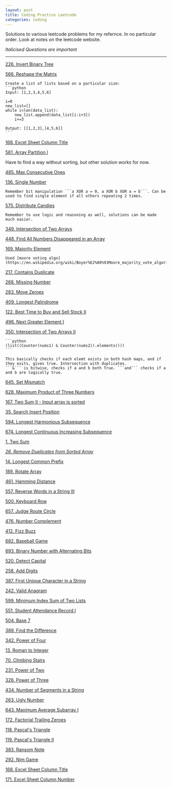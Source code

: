 ```yaml
---
layout: post
title: Coding Practice Leetcode
categories: coding
---
```


Solutions to various leetcode problems for my refernce. In no particular order. Look at notes on the leetcode website. 

*Italicised Questions are important*

---

[226. Invert Binary Tree](https://leetcode.com/problems/invert-binary-tree/description/)

[566. Reshape the Matrix](https://leetcode.com/problems/reshape-the-matrix/description/)
	
	Create a list of lists based on a particular size:
	```python
	Input: [1,2,3,4,5,6]

	i=0
	new_list=[]
	while i<len(data_list):
		new_list.append(data_list[i:i+3])
		i+=3

	Output: [[1,2,3],[4,5,6]]
	```

[168. Excel Sheet Column Title](https://leetcode.com/problems/excel-sheet-column-title/description/)

[561. Array Partition I](https://leetcode.com/problems/array-partition-i/description/)

Have to find a way without sorting, but other solution works for now.

[485. Max Consecutive Ones](https://leetcode.com/problems/max-consecutive-ones/description/)

[136. Single Number](https://leetcode.com/problems/single-number/description/)

	Remember bit manipulation ```a XOR a = 0, a XOR b XOR a = b```. Can be used to find single element if all others repeating 2 times.

[575. Distribute Candies](https://leetcode.com/problems/distribute-candies/discuss/)
	
	Remember to use logic and reasoning as well, solutions can be made much easier.

[349. Intersection of Two Arrays](https://leetcode.com/problems/intersection-of-two-arrays/description/)

[448. Find All Numbers Disappeared in an Array](https://leetcode.com/problems/find-all-numbers-disappeared-in-an-array/description/)

[169. Majority Element](https://leetcode.com/problems/majority-element/description/)
	
	Used [moore voting algo](https://en.wikipedia.org/wiki/Boyer%E2%80%93Moore_majority_vote_algorithm)

[217. Contains Duplicate](https://leetcode.com/problems/contains-duplicate/description/)

[268. Missing Number](https://leetcode.com/problems/missing-number/description/)

[283. Move Zeroes](https://leetcode.com/problems/move-zeroes/description/)

[409. Longest Palindrome](https://leetcode.com/problems/longest-palindrome/description/)

[122. Best Time to Buy and Sell Stock II](https://leetcode.com/problems/best-time-to-buy-and-sell-stock-ii/description/)

[496. Next Greater Element I](https://leetcode.com/problems/next-greater-element-i/discuss/)

[350. Intersection of Two Arrays II](https://leetcode.com/problems/intersection-of-two-arrays-ii/description/)

	```python
	(list((Counter(nums1) & Counter(nums2)).elements()))
	```
	
	This basically checks if each elemt exists in both hash maps, and if they exits, gives true. Intersection with duplicates.
	```&``` is bitwise, checks if a and b both True. ```and``` checks if a and b are logically true.


[645. Set Mismatch](https://leetcode.com/problems/set-mismatch/description/)

[628. Maximum Product of Three Numbers](https://leetcode.com/problems/maximum-product-of-three-numbers/description/)

[167. Two Sum II - Input array is sorted](https://leetcode.com/problems/two-sum-ii-input-array-is-sorted/description/)

[35. Search Insert Position](https://leetcode.com/problems/search-insert-position/description/)

[594. Longest Harmonious Subsequence](https://leetcode.com/problems/longest-harmonious-subsequence/description/)

[674. Longest Continuous Increasing Subsequence](https://leetcode.com/problems/longest-continuous-increasing-subsequence/description/)

[1. Two Sum](https://leetcode.com/problems/two-sum/description/)

[*26. Remove Duplicates from Sorted Array*](https://leetcode.com/problems/remove-duplicates-from-sorted-array/description/)

[14. Longest Common Prefix](https://leetcode.com/problems/longest-common-prefix/description/)

[189. Rotate Array](https://leetcode.com/problems/rotate-array/description/)

[461. Hamming Distance](https://leetcode.com/problems/hamming-distance/description/)

[557. Reverse Words in a String III](https://leetcode.com/problems/reverse-words-in-a-string-iii/description/)

[500. Keyboard Row](https://leetcode.com/problems/keyboard-row/description/)

[657. Judge Route Circle](https://leetcode.com/problems/judge-route-circle/description/)

[476. Number Complement](https://leetcode.com/problems/number-complement/description/)

[412. Fizz Buzz](https://leetcode.com/problems/fizz-buzz/description/)

[682. Baseball Game](https://leetcode.com/problems/baseball-game/description/)

[693. Binary Number with Alternating Bits](https://leetcode.com/problems/binary-number-with-alternating-bits/description/)

[520. Detect Capital](https://leetcode.com/problems/detect-capital/description/)

[258. Add Digits](https://leetcode.com/problems/add-digits/description/)

[387. First Unique Character in a String](https://leetcode.com/problems/first-unique-character-in-a-string/description/)

[242. Valid Anagram](https://leetcode.com/problems/valid-anagram/description/)

[599. Minimum Index Sum of Two Lists](https://leetcode.com/problems/minimum-index-sum-of-two-lists/description/)

[551. Student Attendance Record I](https://leetcode.com/problems/student-attendance-record-i/description/)

[504. Base 7](https://leetcode.com/problems/base-7/discuss/)

[389. Find the Difference](https://leetcode.com/problems/find-the-difference/description/)

[342. Power of Four](https://leetcode.com/problems/power-of-four/description/)

[13. Roman to Integer](https://leetcode.com/problems/roman-to-integer/description/)

[70. Climbing Stairs](https://leetcode.com/problems/climbing-stairs/description/)

[231. Power of Two](https://leetcode.com/problems/power-of-two/description/)

[326. Power of Three](https://leetcode.com/problems/power-of-three/description/)

[434. Number of Segments in a String](https://leetcode.com/problems/number-of-segments-in-a-string/description/)

[263. Ugly Number](https://leetcode.com/problems/ugly-number/description/)

[643. Maximum Average Subarray I](https://leetcode.com/problems/maximum-average-subarray-i/description/)

[172. Factorial Trailing Zeroes](https://leetcode.com/problems/factorial-trailing-zeroes/description/)

[118. Pascal's Triangle](https://leetcode.com/problems/pascals-triangle/description/)

[119. Pascal's Triangle II](https://leetcode.com/problems/pascals-triangle-ii/description/)

[383. Ransom Note](https://leetcode.com/problems/ransom-note/discuss/)

[292. Nim Game](https://leetcode.com/problems/nim-game/description/)

[168. Excel Sheet Column Title](https://leetcode.com/problems/excel-sheet-column-title/discuss/)

[171. Excel Sheet Column Number](https://leetcode.com/problems/excel-sheet-column-number/discuss/)












